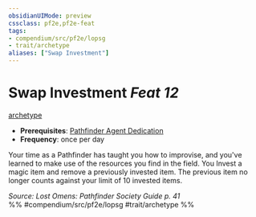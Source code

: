 ```yaml
---
obsidianUIMode: preview
cssclass: pf2e,pf2e-feat
tags:
- compendium/src/pf2e/lopsg
- trait/archetype
aliases: ["Swap Investment"]
---
```

# Swap Investment  *Feat 12*  
[archetype](../../rules/traits/archetype.md)  

- **Prerequisites**: [Pathfinder Agent Dedication](pathfinder-agent-dedication-lowg.md)
- **Frequency**: once per day

Your time as a Pathfinder has taught you how to improvise, and you've learned to make use of the resources you find in the field. You Invest a magic item and remove a previously invested item. The previous item no longer counts against your limit of 10 invested items.

*Source: Lost Omens: Pathfinder Society Guide p. 41*  
%% #compendium/src/pf2e/lopsg #trait/archetype %%